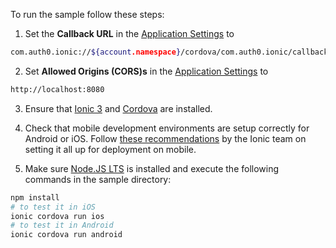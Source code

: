 
To run the sample follow these steps:

1) Set the **Callback URL** in the [Application Settings](${manage_url}/#/applications/${account.clientId}/settings) to
```bash
com.auth0.ionic://${account.namespace}/cordova/com.auth0.ionic/callback
```
2) Set **Allowed Origins (CORS)s** in the [Application Settings](${manage_url}/#/applications/${account.clientId}/settings) to
```bash
http://localhost:8080
```
3) Ensure that [Ionic 3](https://ionicframework.com/docs/intro/installation/) and [Cordova](https://ionicframework.com/docs/cli/#using-cordova) are installed.

4) Check that mobile development environments are setup correctly for Android or iOS. Follow [these recommendations](https://ionicframework.com/docs/intro/deploying/) by the Ionic team on setting it all up for deployment on mobile.

5) Make sure [Node.JS LTS](https://nodejs.org/en/download/) is installed and execute the following commands in the sample directory:
```bash
npm install
# to test it in iOS
ionic cordova run ios 
# to test it in Android
ionic cordova run android
```

